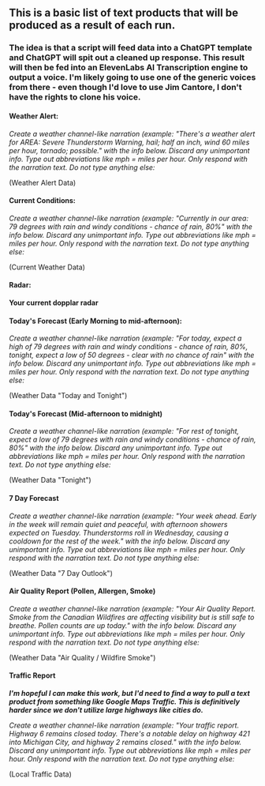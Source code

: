 ## This is a basic list of text products that will be produced as a result of each run.

### The idea is that a script will feed data into a ChatGPT template and ChatGPT will spit out a cleaned up response. This result will then be fed into an ElevenLabs AI Transcription engine to output a voice. I'm likely going to use one of the generic voices from there - even though I'd love to use Jim Cantore, I don't have the rights to clone his voice.

#### Weather Alert:

*Create a weather channel-like narration (example: "There's a weather alert for AREA: Severe Thunderstorm Warning, hail; half an inch, wind 60 miles per hour, tornado; possible." with the info below. Discard any unimportant info. Type out abbreviations like mph = miles per hour. Only respond with the narration text. Do not type anything else:*

(Weather Alert Data)

#### Current Conditions:

*Create a weather channel-like narration (example: "Currently in our area: 79 degrees with rain and windy conditions - chance of rain, 80%" with the info below. Discard any unimportant info. Type out abbreviations like mph = miles per hour. Only respond with the narration text. Do not type anything else:*

(Current Weather Data)

#### Radar:

**Your current dopplar radar**

#### Today's Forecast (Early Morning to mid-afternoon):

*Create a weather channel-like narration (example: "For today, expect a high of 79 degrees with rain and windy conditions - chance of rain, 80%, tonight, expect a low of 50 degrees - clear with no chance of rain" with the info below. Discard any unimportant info. Type out abbreviations like mph = miles per hour. Only respond with the narration text. Do not type anything else:*

(Weather Data "Today and Tonight")

#### Today's Forecast (Mid-afternoon to midnight)

*Create a weather channel-like narration (example: "For rest of tonight, expect a low of 79 degrees with rain and windy conditions - chance of rain, 80%" with the info below. Discard any unimportant info. Type out abbreviations like mph = miles per hour. Only respond with the narration text. Do not type anything else:*

(Weather Data "Tonight")

#### 7 Day Forecast

*Create a weather channel-like narration (example: "Your week ahead. Early in the week will remain quiet and peaceful, with afternoon showers expected on Tuesday. Thunderstorms roll in Wednesday, causing a cooldown for the rest of the week." with the info below. Discard any unimportant info. Type out abbreviations like mph = miles per hour. Only respond with the narration text. Do not type anything else:*

(Weather Data "7 Day Outlook")

#### Air Quality Report (Pollen, Allergen, Smoke)

*Create a weather channel-like narration (example: "Your Air Quality Report. Smoke from the Canadian Wildfires are affecting visibility but is still safe to breathe. Pollen counts are up today." with the info below. Discard any unimportant info. Type out abbreviations like mph = miles per hour. Only respond with the narration text. Do not type anything else:*

(Weather Data "Air Quality / Wildfire Smoke")

#### Traffic Report

***I'm hopeful I can make this work, but I'd need to find a way to pull a text product from something like Google Maps Traffic. This is definitively harder since we don't utilize large highways like cities do.***

*Create a weather channel-like narration (example: "Your traffic report. Highway 6 remains closed today. There's a notable delay on highway 421 into Michigan City, and highway 2 remains closed." with the info below. Discard any unimportant info. Type out abbreviations like mph = miles per hour. Only respond with the narration text. Do not type anything else:*

(Local Traffic Data)
